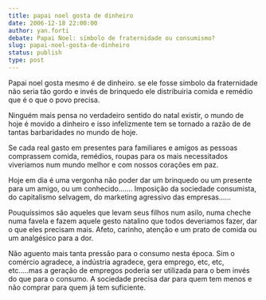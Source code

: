```yaml
---
title: papai noel gosta de dinheiro
date: 2006-12-18 22:00:00
author: yan.forti
debate: Papai Noel: símbolo de fraternidade ou consumismo? 
slug: papai-noel-gosta-de-dinheiro
status: publish 
type: post
---
```


Papai noel gosta mesmo é de dinheiro. se ele fosse simbolo da fraternidade não seria tão gordo e invés de brinquedo ele distribuiria comida e remédio que é o que o povo precisa.   

Ninguém mais pensa no verdadeiro sentido do natal existir, o mundo de hoje é movido a dinheiro e isso infelizmente tem se tornado a razão de de tantas barbaridades no mundo de hoje.  

Se cada real gasto em presentes para familiares e amigos as pessoas comprassem comida, remédios, roupas para os mais necessitados viveriamos num mundo melhor e com nossos corações em paz.  

Hoje em dia é uma vergonha não poder dar um brinquedo ou um presente para um amigo, ou um conhecido....... Imposição da sociedade consumista, do capitalismo selvagem, do marketing agressivo das empresas......  

Pouquíssimos são aqueles que levam seus filhos num asilo, numa cheche numa favela e fazem aquele gesto natalino que todos deveriamos fazer, dar o que eles precisam mais. Afeto, carinho, atenção e um prato de comida ou um analgésico para a dor.  

Não aguento mais tanta pressão para o consumo nesta época. Sim o comércio agradece, a indústria agradece, gera emprego, etc, etc, etc.....mas a geração de empregos poderia ser utilizada para o bem invés do que para o consumo. A sociedade precisa dar para quem tem menos e não comprar para quem já tem suficiente.
